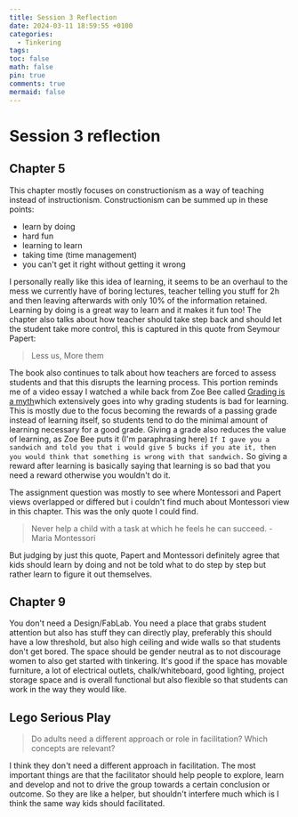 ```yaml
---
title: Session 3 Reflection
date: 2024-03-11 18:59:55 +0100
categories:
  - Tinkering
tags: 
toc: false
math: false
pin: true
comments: true
mermaid: false
---
```


# Session 3 reflection

## Chapter 5

This chapter mostly focuses on constructionism as a way of teaching instead of instructionism. Constructionism can be summed up in these points:
- learn by doing
- hard fun
- learning to learn
- taking time (time management)
- you can't get it right without getting it wrong

I personally really like this idea of learning, it seems to be an overhaul to the mess we currently have of boring lectures, teacher telling you stuff for 2h and then leaving afterwards with only 10% of the information retained. Learning by doing is a great way to learn and it makes it fun too! The chapter also talks about how teacher should take step back and should let the student take more control, this is captured in this quote from Seymour Papert:

>Less us, More them

The book also continues to talk about how teachers are forced to assess students and that this disrupts the learning process. This portion reminds me of a video essay I watched a while back from Zoe Bee called [Grading is a myth](https://www.youtube.com/watch?v=fe-SZ_FPZew&t=1177s)which extensively goes into why grading students is bad for learning. This is mostly due to the focus becoming the rewards of a passing grade instead of learning itself, so students tend to do the minimal amount of learning necessary for a good grade. Giving a grade also reduces the value of learning, as Zoe Bee puts it (I'm paraphrasing here) `If I gave you a sandwich and told you that i would give 5 bucks if you ate it, then you would think that something is wrong with that sandwich.` So giving a reward after learning is basically saying that learning is so bad that you need a reward otherwise you wouldn't do it.

The assignment question was mostly to see where Montessori and Papert views overlapped or differed but i couldn't find much about Montessori view in this chapter. This was the only quote I could find.

>Never help a child with a task at which he feels he can succeed.
 -Maria Montessori

But judging by just this quote, Papert and Montessori definitely agree that kids should learn by doing and not be told what to do step by step but rather learn to figure it out themselves.

## Chapter 9

You don't need a Design/FabLab. You need a place that grabs student attention but also has stuff they can directly play, preferably this should have a low threshold, but also high ceiling and wide walls so that students don't get bored. The space should be gender neutral as to not discourage women to also get started with tinkering. It's good if the space has movable furniture, a lot of electrical outlets, chalk/whiteboard, good lighting, project storage space and is overall functional but also flexible so that students can work in the way they would like.

## Lego Serious Play

> Do adults need a different approach or role in facilitation? Which concepts are relevant?

I think they don't need a different approach in facilitation. The most important things are that the facilitator should help people to explore, learn and develop and not to drive the group towards a certain conclusion or outcome. So they are like a helper, but shouldn't interfere much which is I think the same way kids should facilitated. 